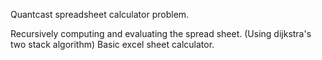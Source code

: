Quantcast spreadsheet calculator problem.

Recursively computing and evaluating the spread sheet. (Using dijkstra's two stack algorithm) Basic excel sheet calculator.


  

